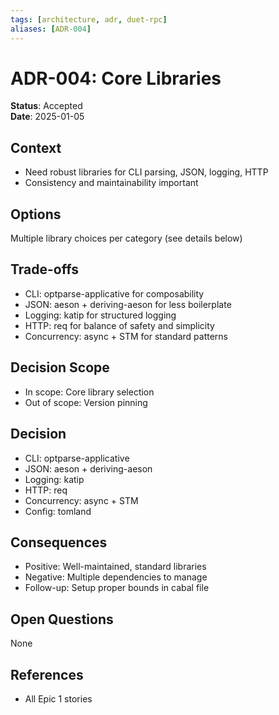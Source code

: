 ```yaml
---
tags: [architecture, adr, duet-rpc]
aliases: [ADR-004]
---
```


# ADR-004: Core Libraries

**Status**: Accepted  
**Date**: 2025-01-05

## Context
- Need robust libraries for CLI parsing, JSON, logging, HTTP
- Consistency and maintainability important


## Options
Multiple library choices per category (see details below)

## Trade-offs
- CLI: optparse-applicative for composability
- JSON: aeson + deriving-aeson for less boilerplate
- Logging: katip for structured logging
- HTTP: req for balance of safety and simplicity
- Concurrency: async + STM for standard patterns

## Decision Scope
- In scope: Core library selection
- Out of scope: Version pinning

## Decision
- CLI: optparse-applicative
- JSON: aeson + deriving-aeson
- Logging: katip
- HTTP: req
- Concurrency: async + STM
- Config: tomland

## Consequences
- Positive: Well-maintained, standard libraries
- Negative: Multiple dependencies to manage
- Follow-up: Setup proper bounds in cabal file

## Open Questions
None

## References
- All Epic 1 stories
